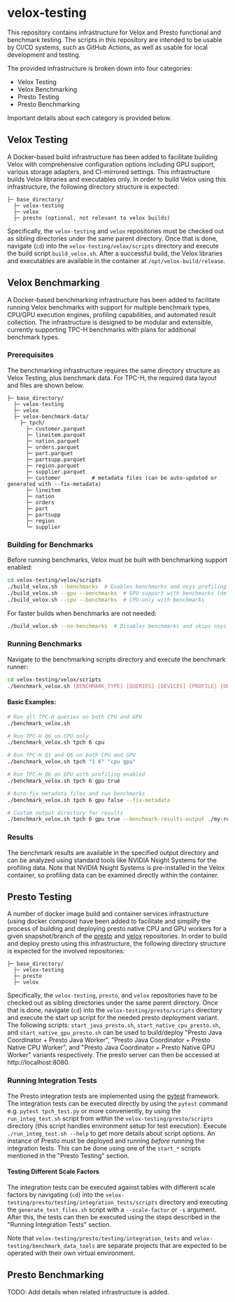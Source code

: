 # velox-testing
This repository contains infrastructure for Velox and Presto functional and benchmark testing. The scripts in this repository are intended to be usable by CI/CD systems, such as GitHub Actions, as well as usable for local development and testing.

The provided infrastructure is broken down into four categories:
- Velox Testing
- Velox Benchmarking
- Presto Testing
- Presto Benchmarking

Important details about each category is provided below.

## Velox Testing
A Docker-based build infrastructure has been added to facilitate building Velox with comprehensive configuration options including GPU support, various storage adapters, and CI-mirrored settings. This infrastructure builds Velox libraries and executables only. In order to build Velox using this infrastructure, the following directory structure is expected:

```
├─ base_directory/
  ├─ velox-testing
  ├─ velox
  ├─ presto (optional, not relevant to velox builds)
```

Specifically, the `velox-testing` and `velox` repositories must be checked out as sibling directories under the same parent directory. Once that is done, navigate (`cd`) into the `velox-testing/velox/scripts` directory and execute the build script `build_velox.sh`. After a successful build, the Velox libraries and executables are available in the container at `/opt/velox-build/release`.

## Velox Benchmarking
A Docker-based benchmarking infrastructure has been added to facilitate running Velox benchmarks with support for multiple benchmark types, CPU/GPU execution engines, profiling capabilities, and automated result collection. The infrastructure is designed to be modular and extensible, currently supporting TPC-H benchmarks with plans for additional benchmark types.

### Prerequisites
The benchmarking infrastructure requires the same directory structure as Velox Testing, plus benchmark data. For TPC-H, the required data layout and files are shown below.

```
├─ base_directory/
  ├─ velox-testing
  ├─ velox
  ├─ velox-benchmark-data/
    ├─ tpch/
      ├─ customer.parquet
      ├─ lineitem.parquet
      ├─ nation.parquet
      ├─ orders.parquet
      ├─ part.parquet
      ├─ partsupp.parquet
      ├─ region.parquet
      ├─ supplier.parquet
      ├─ customer          # metadata files (can be auto-updated or generated with --fix-metadata)
      ├─ lineitem
      ├─ nation
      ├─ orders
      ├─ part
      ├─ partsupp
      ├─ region
      └─ supplier
```
### Building for Benchmarks
Before running benchmarks, Velox must be built with benchmarking support enabled:

```bash
cd velox-testing/velox/scripts
./build_velox.sh --benchmarks  # Enables benchmarks and nsys profiling (default)
./build_velox.sh --gpu --benchmarks  # GPU support with benchmarks (default)
./build_velox.sh --cpu --benchmarks  # CPU-only with benchmarks
```

For faster builds when benchmarks are not needed:
```bash
./build_velox.sh --no-benchmarks  # Disables benchmarks and skips nsys installation
```

### Running Benchmarks
Navigate to the benchmarking scripts directory and execute the benchmark runner:

```bash
cd velox-testing/velox/scripts
./benchmark_velox.sh [BENCHMARK_TYPE] [QUERIES] [DEVICES] [PROFILE] [OPTIONS]
```

#### Basic Examples:
```bash
# Run all TPC-H queries on both CPU and GPU
./benchmark_velox.sh

# Run TPC-H Q6 on CPU only
./benchmark_velox.sh tpch 6 cpu

# Run TPC-H Q1 and Q6 on both CPU and GPU
./benchmark_velox.sh tpch "1 6" "cpu gpu"

# Run TPC-H Q6 on GPU with profiling enabled
./benchmark_velox.sh tpch 6 gpu true

# Auto-fix metadata files and run benchmarks
./benchmark_velox.sh tpch 6 gpu false --fix-metadata

# Custom output directory for results
./benchmark_velox.sh tpch 6 gpu true --benchmark-results-output ./my-results
```

### Results
The benchmark results are available in the specified output directory and can be analyzed using standard tools like NVIDIA Nsight Systems for the profiling data. Note that NVIDIA Nsight Systems is pre-installed in the Velox container, so profiling data can be examined directly within the container.

## Presto Testing
A number of docker image build and container services infrastructure (using docker compose) have been added to facilitate and simplify the process of building and deploying presto native CPU and GPU workers for a given snapshot/branch of the [presto](https://github.com/prestodb/presto) and [velox](https://github.com/facebookincubator/velox) repositories. In order to build and deploy presto using this infrastructure, the following directory structure is expected for the involved repositories:
```
├─ base_directory/
  ├─ velox-testing
  ├─ presto
  ├─ velox
``` 
Specifically, the `velox-testing`, `presto`, and `velox` repositories have to be checked out as sibling directories under the same parent directory. Once that is done, navigate (`cd`) into the `velox-testing/presto/scripts` directory and execute the start up script for the needed presto deployment variant. The following scripts: `start_java_presto.sh`, `start_native_cpu_presto.sh`, and `start_native_gpu_presto.sh` can be used to build/deploy "Presto Java Coordinator + Presto Java Worker", "Presto Java Coordinator + Presto Native CPU Worker", and "Presto Java Coordinator + Presto Native GPU Worker" variants respectively. The presto server can then be accessed at http://localhost:8080.

### Running Integration Tests
The Presto integration tests are implemented using the [pytest](https://docs.pytest.org/en/stable/) framework. The integration tests can be executed directly by using the `pytest` command e.g. `pytest tpch_test.py` or more conveniently, by using the `run_integ_test.sh` script from within the `velox-testing/presto/scripts` directory (this script handles environment setup for test execution). Execute `./run_integ_test.sh --help` to get more details about script options. An instance of Presto must be deployed and running *before* running the integration tests. This can be done using one of the `start_*` scripts mentioned in the "Presto Testing" section.

#### Testing Different Scale Factors
The integration tests can be executed against tables with different scale factors by navigating (`cd`) into the `velox-testing/presto/testing/integration_tests/scripts` directory and executing the `generate_test_files.sh` script with a `--scale-factor` or `-s` argument. After this, the tests can then be executed using the steps described in the "Running Integration Tests" section.

Note that `velox-testing/presto/testing/integration_tests` and `velox-testing/benchmark_data_tools` are separate projects that are expected to be operated with their own virtual environment.

## Presto Benchmarking
TODO: Add details when related infrastructure is added.
